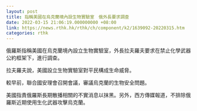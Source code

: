 ```yaml
---
layout: post
title: 指稱美國在烏克蘭境內設生物實驗室　俄外長要求調查
date: 2022-03-15 21:06:19.000000000 +08:00
link: https://news.rthk.hk/rthk/ch/component/k2/1639092-20220315.htm
categories: rthk
---
```


俄羅斯指稱美國在烏克蘭境內設立生物實驗室，外長拉夫羅夫要求在禁止化學武器公約框架下，進行調查。

拉夫羅夫說，美國設立生物實驗室對平民構成生命威脅。

較早前，聯合國安理會召開會議，審議烏克蘭的生物安全問題。

美國指責俄羅斯長期散播相關的不實消息以抹黑。另外，西方傳媒報道，不排除俄羅斯近期使用生化武器攻擊烏克蘭。
